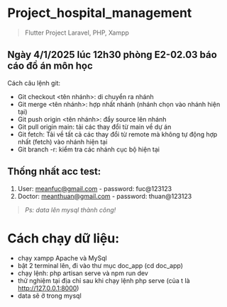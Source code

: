 # Project_hospital_management
>Flutter Project
>Laravel, PHP, Xampp

## Ngày 4/1/2025 lúc 12h30 phòng E2-02.03 báo cáo đồ án môn học

Cách câu lệnh git:
- Git checkout <tên nhánh>: di chuyển ra nhánh 
- Git merge <tên nhánh>: hợp nhất nhánh (nhánh chọn vào nhánh hiện tại)
- Git push origin <tên nhánh>: đẩy source lên nhánh 
- Git pull origin main: tải các thay đổi từ main về dự án
- Git fetch: Tải về tất cả các thay đổi từ remote mà không tự động hợp nhất (fetch) vào nhánh hiện tại
- Git branch -r: kiểm tra các nhánh cục bộ hiện tại

## Thống nhất acc test:
1. User: meanfuc@gmail.com - password: fuc@123123
2. Doctor: meanthuan@gmail.com - password: thuan@123123

>*Ps: data lên mysql thành công!*

# Cách chạy dữ liệu: 
- chạy xampp Apache và MySql
- bật 2 terminal lên, đi vào thư mục doc_app (cd doc_app)
- chạy lệnh: php artisan serve và npm run dev
- thử nghiệm tại địa chỉ sau khi chạy lệnh php serve (của t là http://127.0.0.1:8000)
- data sẽ ở trong mysql
